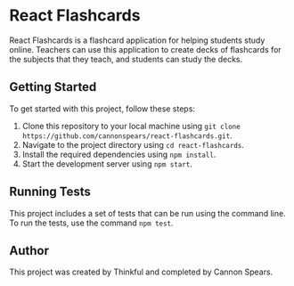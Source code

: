 # React Flashcards

React Flashcards is a flashcard application for helping students study online. Teachers can use this application to create decks of flashcards for the subjects that they teach, and students can study the decks.

## Getting Started

To get started with this project, follow these steps:

1. Clone this repository to your local machine using `git clone https://github.com/cannonspears/react-flashcards.git`.
2. Navigate to the project directory using `cd react-flashcards`.
3. Install the required dependencies using `npm install`.
4. Start the development server using `npm start`.

## Running Tests

This project includes a set of tests that can be run using the command line. To run the tests, use the command `npm test`.

## Author

This project was created by Thinkful and completed by Cannon Spears.
